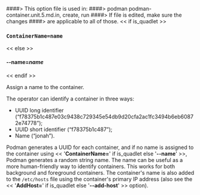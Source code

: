 ####> This option file is used in:
####>   podman podman-container.unit.5.md.in, create, run
####> If file is edited, make sure the changes
####> are applicable to all of those.
<< if is_quadlet >>
### `ContainerName=name`
<< else >>
#### **--name**=*name*
<< endif >>

Assign a name to the container.

The operator can identify a container in three ways:

- UUID long identifier (“f78375b1c487e03c9438c729345e54db9d20cfa2ac1fc3494b6eb60872e74778”);
- UUID short identifier (“f78375b1c487”);
- Name (“jonah”).

Podman generates a UUID for each container, and if no name is assigned to the
container using << '**ContainerName=**' if is_quadlet else '**--name**' >>,
Podman generates a random string name. The name can
be useful as a more human-friendly way to identify containers. This works for
both background and foreground containers. The container's name is also added
to the `/etc/hosts` file using the container's primary IP address (also see the
<< '**AddHost=**' if is_quadlet else '**--add-host**' >> option).
